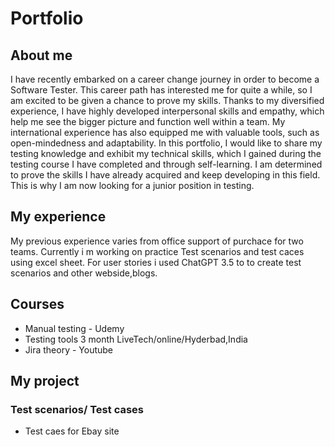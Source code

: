 # Portfolio

## About me 

I have recently embarked on a career change journey in order to become a Software Tester. This career path has interested me for quite a while, so I am excited to be given a chance to prove my skills. Thanks to my diversified experience, I have highly developed interpersonal skills and empathy, which help me see the bigger picture and function well within a team. My international experience has also equipped me with valuable tools, such as open-mindedness and adaptability. In this portfolio, I would like to share my testing knowledge and exhibit my technical skills, which I gained during the testing course I have completed and through self-learning. I am determined to prove the skills I have already acquired and keep developing in this field. This is why I am now looking for a junior position in testing.

## My experience

My previous experience varies from office support of purchace for two teams.
Currently i m working on practice Test scenarios and test caces using excel sheet. For user stories i used ChatGPT 3.5 to to create test scenarios and other webside,blogs.


## Courses

- Manual testing - Udemy 
- Testing tools 3 month       LiveTech/online/Hyderbad,India 
- Jira theory - Youtube


## My project

### Test scenarios/ Test cases 

- Test caes for Ebay site 



